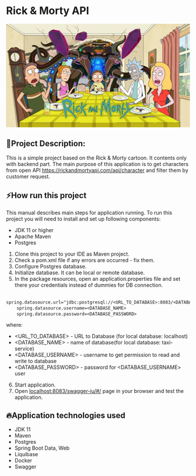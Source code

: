 # **Rick & Morty API**

![img.png](img.png)

<!-- ABOUT THE PROJECT -->
## **📢Project Description:**

This is a simple project based on the Rick & Morty cartoon. It contents only with backend part.
The main purpose of this application is to get characters from open API https://rickandmortyapi.com/api/character
and filter them by customer request.

## ⚡How run this project

This manual describes main steps for application running. To run this project you will need to install and set up following components:

- JDK 11 or higher
- Apache Maven
- Postgres

1. Clone this project to your IDE as Maven project.
2. Check a pom.xml file if any errors are occurred - fix them.
3. Configure Postgres database.
4. Initialize database. It can be local or remote database.
5. In the package resources, open an application.properties file and set there your credentials instead of dummies for DB connection.

  ````
      spring.datasource.url="jdbc:postgresql://<URL_TO_DATABASE>:8083/<DATABASE_NAME>"
      spring.datasource.username=<DATABASE_NAME>
      spring.datasource.password=<DATABASE_PASSWORD>
   ````  
  where:
- <URL_TO_DATABASE> - URL to Database (for local database: localhost)
- <DATABASE_NAME> - name of database(for local database: taxi-service)
- <DATABASE_USERNAME> - username to get permission to read and write to database
- <DATABASE_PASSWORD> - password for <DATABASE_USERNAME> user

6. Start application.
7. Open [localhost:8083/swagger-iu/#/](localhost:8083/swagger-iu/#/) page in your browser and test the application.

## 🔥Application technologies used

- JDK 11
- Maven
- Postgres
- Spring Boot Data, Web
- Liquibase
- Docker
- Swagger
